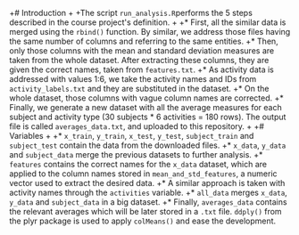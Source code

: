 +# Introduction
+
+The script `run_analysis.R`performs the 5 steps described in the course project's definition.
+
+* First, all the similar data is merged using the `rbind()` function. By similar, we address those files having the same number of columns and referring to the same entities.
+* Then, only those columns with the mean and standard deviation measures are taken from the whole dataset. After extracting these columns, they are given the correct names, taken from `features.txt`.
+* As activity data is addressed with values 1:6, we take the activity names and IDs from `activity_labels.txt` and they are substituted in the dataset.
+* On the whole dataset, those columns with vague column names are corrected.
+* Finally, we generate a new dataset with all the average measures for each subject and activity type (30 subjects * 6 activities = 180 rows). The output file is called `averages_data.txt`, and uploaded to this repository.
+
+# Variables
+
+* `x_train`, `y_train`, `x_test`, `y_test`, `subject_train` and `subject_test` contain the data from the downloaded files.
+* `x_data`, `y_data` and `subject_data` merge the previous datasets to further analysis.
+* `features` contains the correct names for the `x_data` dataset, which are applied to the column names stored in `mean_and_std_features`, a numeric vector used to extract the desired data.
+* A similar approach is taken with activity names through the `activities` variable.
+* `all_data` merges `x_data`, `y_data` and `subject_data` in a big dataset.
+* Finally, `averages_data` contains the relevant averages which will be later stored in a `.txt` file. `ddply()` from the plyr package is used to apply `colMeans()` and ease the development.
